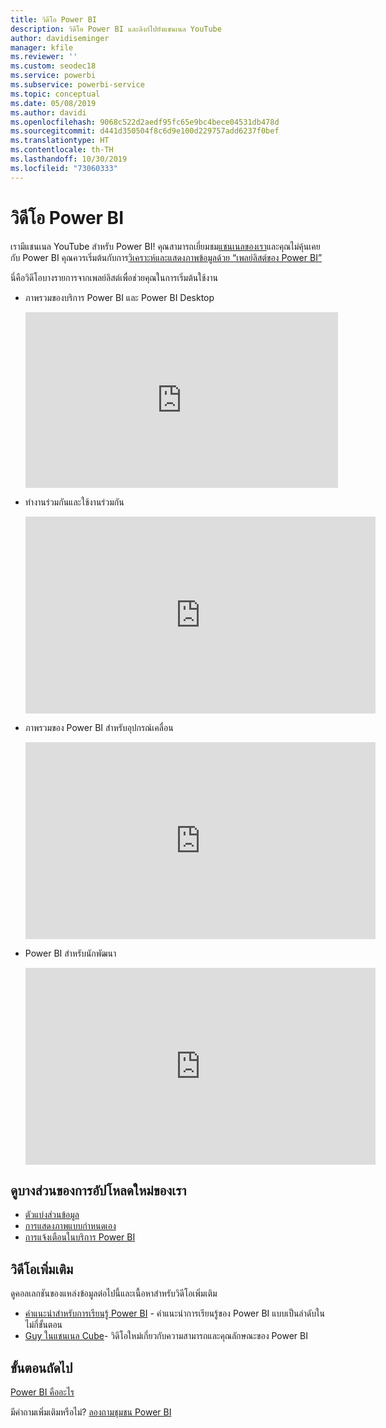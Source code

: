 ```yaml
---
title: วิดีโอ Power BI
description: วิดีโอ Power BI และลิงก์ไปยังแชนเนล YouTube
author: davidiseminger
manager: kfile
ms.reviewer: ''
ms.custom: seodec18
ms.service: powerbi
ms.subservice: powerbi-service
ms.topic: conceptual
ms.date: 05/08/2019
ms.author: davidi
ms.openlocfilehash: 9068c522d2aedf95fc65e9bc4bece04531db478d
ms.sourcegitcommit: d441d350504f8c6d9e100d229757add6237f0bef
ms.translationtype: HT
ms.contentlocale: th-TH
ms.lasthandoff: 10/30/2019
ms.locfileid: "73060333"
---
```

# <a name="power-bi-videos"></a>วิดีโอ Power BI
เรามีแชนเนล YouTube สำหรับ Power BI! คุณสามารถเยี่ยมชม[แชนเนลของเรา](https://www.youtube.com/user/mspowerbi/videos)และคุณไม่คุ้นเคยกับ Power BI คุณควรเริ่มต้นกับการ[วิเคราะห์และแสดงภาพข้อมูลด้วย “เพลย์ลิสต์ของ Power BI”](https://www.youtube.com/playlist?list=PL1N57mwBHtN0JFoKSR0n-tBkUJHeMP2cP)

นี่คือวิดีโอบางรายการจากเพลย์ลิสต์เพื่อช่วยคุณในการเริ่มต้นใช้งาน

* ภาพรวมของบริการ Power BI และ Power BI Desktop
  
  <iframe width="500" height="281" src="https://www.youtube.com/embed/l2wy4XgQIu0" frameborder="0" allowfullscreen></iframe>
* ทำงานร่วมกันและใช้งานร่วมกัน
  
  <iframe width="560" height="315" src="https://www.youtube.com/embed/5DABLeJzQYM" frameborder="0" allow="autoplay; encrypted-media" allowfullscreen></iframe>
* ภาพรวมของ Power BI สำหรับอุปกรณ์เคลื่อน
  
  <iframe width="560" height="315" src="https://www.youtube.com/embed/07uBWhaCo78" frameborder="0" allow="autoplay; encrypted-media" allowfullscreen></iframe>

* Power BI สำหรับนักพัฒนา
  <iframe width="560" height="315" src="https://www.youtube.com/embed/47uXJW1GIUY" frameborder="0" allow="autoplay; encrypted-media" allowfullscreen></iframe>  

## <a name="watch-some-of-our-new-uploads"></a>ดูบางส่วนของการอัปโหลดใหม่ของเรา
* [ตัวแบ่งส่วนข้อมูล](https://youtu.be/V7i82ZZm0vw)
* [การแสดงภาพแบบกำหนดเอง](https://youtu.be/d-rXAJ3_uAo)
* [การแจ้งเตือนในบริการ Power BI](https://youtu.be/JbL2-HJ8clE)

## <a name="more-videos"></a>วิดีโอเพิ่มเติม
ดูคอลเลกชันของแหล่งข้อมูลต่อไปนี้และเนื้อหาสำหรับวิดีโอเพิ่มเติม

* [คำแนะนำสำหรับการเรียนรู้ Power BI](https://powerbi.microsoft.com/guided-learning/) - คำแนะนำการเรียนรู้ของ Power BI แบบเป็นลำดับในไม่กี่ขั้นตอน
* [Guy ในแชนเนล Cube](https://www.youtube.com/channel/UCFp1vaKzpfvoGai0vE5VJ0w)- วิดีโอใหม่เกี่ยวกับความสามารถและคุณลักษณะของ Power BI

## <a name="next-steps"></a>ขั้นตอนถัดไป
[Power BI คืออะไร](fundamentals/power-bi-overview.md)

มีคำถามเพิ่มเติมหรือไม่? [ลองถามชุมชน Power BI](http://community.powerbi.com/)

